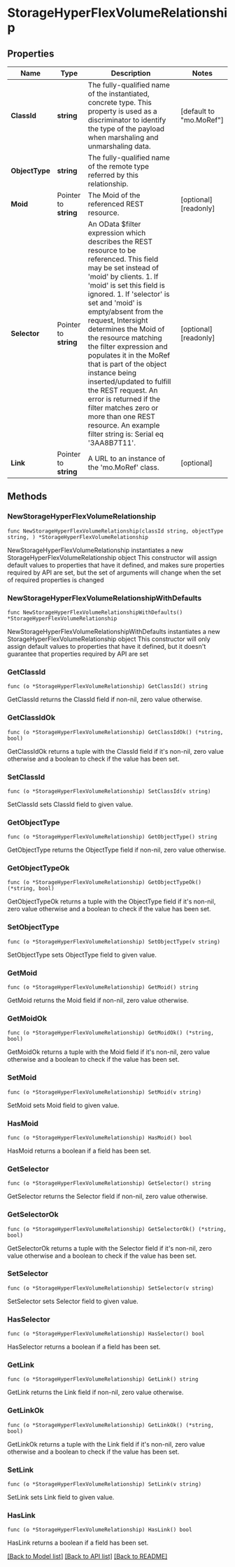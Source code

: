 # StorageHyperFlexVolumeRelationship

## Properties

Name | Type | Description | Notes
------------ | ------------- | ------------- | -------------
**ClassId** | **string** | The fully-qualified name of the instantiated, concrete type. This property is used as a discriminator to identify the type of the payload when marshaling and unmarshaling data. | [default to "mo.MoRef"]
**ObjectType** | **string** | The fully-qualified name of the remote type referred by this relationship. | 
**Moid** | Pointer to **string** | The Moid of the referenced REST resource. | [optional] [readonly] 
**Selector** | Pointer to **string** | An OData $filter expression which describes the REST resource to be referenced. This field may be set instead of &#39;moid&#39; by clients. 1. If &#39;moid&#39; is set this field is ignored. 1. If &#39;selector&#39; is set and &#39;moid&#39; is empty/absent from the request, Intersight determines the Moid of the resource matching the filter expression and populates it in the MoRef that is part of the object instance being inserted/updated to fulfill the REST request. An error is returned if the filter matches zero or more than one REST resource. An example filter string is: Serial eq &#39;3AA8B7T11&#39;. | [optional] [readonly] 
**Link** | Pointer to **string** | A URL to an instance of the &#39;mo.MoRef&#39; class. | [optional] 

## Methods

### NewStorageHyperFlexVolumeRelationship

`func NewStorageHyperFlexVolumeRelationship(classId string, objectType string, ) *StorageHyperFlexVolumeRelationship`

NewStorageHyperFlexVolumeRelationship instantiates a new StorageHyperFlexVolumeRelationship object
This constructor will assign default values to properties that have it defined,
and makes sure properties required by API are set, but the set of arguments
will change when the set of required properties is changed

### NewStorageHyperFlexVolumeRelationshipWithDefaults

`func NewStorageHyperFlexVolumeRelationshipWithDefaults() *StorageHyperFlexVolumeRelationship`

NewStorageHyperFlexVolumeRelationshipWithDefaults instantiates a new StorageHyperFlexVolumeRelationship object
This constructor will only assign default values to properties that have it defined,
but it doesn't guarantee that properties required by API are set

### GetClassId

`func (o *StorageHyperFlexVolumeRelationship) GetClassId() string`

GetClassId returns the ClassId field if non-nil, zero value otherwise.

### GetClassIdOk

`func (o *StorageHyperFlexVolumeRelationship) GetClassIdOk() (*string, bool)`

GetClassIdOk returns a tuple with the ClassId field if it's non-nil, zero value otherwise
and a boolean to check if the value has been set.

### SetClassId

`func (o *StorageHyperFlexVolumeRelationship) SetClassId(v string)`

SetClassId sets ClassId field to given value.


### GetObjectType

`func (o *StorageHyperFlexVolumeRelationship) GetObjectType() string`

GetObjectType returns the ObjectType field if non-nil, zero value otherwise.

### GetObjectTypeOk

`func (o *StorageHyperFlexVolumeRelationship) GetObjectTypeOk() (*string, bool)`

GetObjectTypeOk returns a tuple with the ObjectType field if it's non-nil, zero value otherwise
and a boolean to check if the value has been set.

### SetObjectType

`func (o *StorageHyperFlexVolumeRelationship) SetObjectType(v string)`

SetObjectType sets ObjectType field to given value.


### GetMoid

`func (o *StorageHyperFlexVolumeRelationship) GetMoid() string`

GetMoid returns the Moid field if non-nil, zero value otherwise.

### GetMoidOk

`func (o *StorageHyperFlexVolumeRelationship) GetMoidOk() (*string, bool)`

GetMoidOk returns a tuple with the Moid field if it's non-nil, zero value otherwise
and a boolean to check if the value has been set.

### SetMoid

`func (o *StorageHyperFlexVolumeRelationship) SetMoid(v string)`

SetMoid sets Moid field to given value.

### HasMoid

`func (o *StorageHyperFlexVolumeRelationship) HasMoid() bool`

HasMoid returns a boolean if a field has been set.

### GetSelector

`func (o *StorageHyperFlexVolumeRelationship) GetSelector() string`

GetSelector returns the Selector field if non-nil, zero value otherwise.

### GetSelectorOk

`func (o *StorageHyperFlexVolumeRelationship) GetSelectorOk() (*string, bool)`

GetSelectorOk returns a tuple with the Selector field if it's non-nil, zero value otherwise
and a boolean to check if the value has been set.

### SetSelector

`func (o *StorageHyperFlexVolumeRelationship) SetSelector(v string)`

SetSelector sets Selector field to given value.

### HasSelector

`func (o *StorageHyperFlexVolumeRelationship) HasSelector() bool`

HasSelector returns a boolean if a field has been set.

### GetLink

`func (o *StorageHyperFlexVolumeRelationship) GetLink() string`

GetLink returns the Link field if non-nil, zero value otherwise.

### GetLinkOk

`func (o *StorageHyperFlexVolumeRelationship) GetLinkOk() (*string, bool)`

GetLinkOk returns a tuple with the Link field if it's non-nil, zero value otherwise
and a boolean to check if the value has been set.

### SetLink

`func (o *StorageHyperFlexVolumeRelationship) SetLink(v string)`

SetLink sets Link field to given value.

### HasLink

`func (o *StorageHyperFlexVolumeRelationship) HasLink() bool`

HasLink returns a boolean if a field has been set.


[[Back to Model list]](../README.md#documentation-for-models) [[Back to API list]](../README.md#documentation-for-api-endpoints) [[Back to README]](../README.md)


